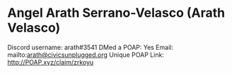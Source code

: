 # Angel Arath Serrano-Velasco (Arath Velasco)

Discord username: arath#3541
DMed a POAP: Yes
Email: mailto:arath@civicsunplugged.org
Unique POAP Link: http://POAP.xyz/claim/zrkoyu